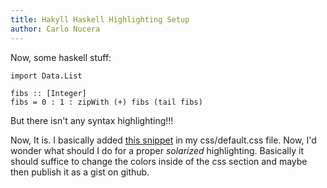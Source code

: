 ```yaml
---
title: Hakyll Haskell Highlighting Setup
author: Carlo Nucera
---
```


Now, some haskell stuff:

~~~~{.haskell}
import Data.List

fibs :: [Integer]
fibs = 0 : 1 : zipWith (+) fibs (tail fibs)
~~~~

But there isn't any syntax highlighting!!!

Now, It is. I basically added [this snippet][haskellCss] in my
css/default.css file. Now, I'd wonder what should I do for a proper
*solarized* highlighting. Basically it should suffice to change the
colors inside of the css section and maybe then publish it as a gist
on github.

[haskellCss]: https://github.com/jaspervdj/hakyll/blob/master/web/css/syntax.css
